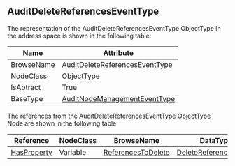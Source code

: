 <!-- objecttype -->
## AuditDeleteReferencesEventType
  
The representation of the AuditDeleteReferencesEventType ObjectType in the address space is shown in the following table:  

|Name|Attribute|
|---|---|
|BrowseName|AuditDeleteReferencesEventType|
|NodeClass|ObjectType|
|IsAbtract|True|
|BaseType|[AuditNodeManagementEventType](../../../Part5/ObjectTypes/AuditNodeManagementEventType/readme.md)|

The references from the AuditDeleteReferencesEventType ObjectType Node are shown in the following table:  

|Reference|NodeClass|BrowseName|DataType|TypeDefinition|ModellingRule|
|---|---|---|---|---|---|
|[HasProperty](../../../Part3/ReferenceTypes/HasProperty/readme.md)|Variable|[ReferencesToDelete](#ReferencesToDelete)|[DeleteReferencesItem](../../../Part4/DataTypes/DeleteReferencesItem/readme.md)[]|[PropertyType](../../Part5/VariableTypes/PropertyType/readme.md)|[Mandatory](../../Objects/Mandatory/readme.md)|


